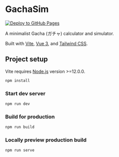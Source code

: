 # GachaSim

[![Deploy to GitHub Pages](https://github.com/zetaraku/GachaSim/actions/workflows/github-pages.yaml/badge.svg)](https://github.com/zetaraku/GachaSim/actions/workflows/github-pages.yaml)

A minimalist Gacha (ガチャ) calculator and simulator.

Built with [Vite](https://vitejs.dev/), [Vue 3](https://v3.vuejs.org/), and [Tailwind CSS](https://tailwindcss.com/).

## Project setup

Vite requires [Node.js](https://nodejs.org/) version >=12.0.0.

```sh
npm install
```

### Start dev server

```sh
npm run dev
```

### Build for production

```sh
npm run build
```

### Locally preview production build

```sh
npm run serve
```
